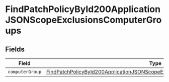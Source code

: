 # FindPatchPolicyById200ApplicationJSONScopeExclusionsComputerGroups


## Fields

| Field                                                                                                                                                                                         | Type                                                                                                                                                                                          | Required                                                                                                                                                                                      | Description                                                                                                                                                                                   |
| --------------------------------------------------------------------------------------------------------------------------------------------------------------------------------------------- | --------------------------------------------------------------------------------------------------------------------------------------------------------------------------------------------- | --------------------------------------------------------------------------------------------------------------------------------------------------------------------------------------------- | --------------------------------------------------------------------------------------------------------------------------------------------------------------------------------------------- |
| `computerGroup`                                                                                                                                                                               | [FindPatchPolicyById200ApplicationJSONScopeExclusionsComputerGroupsComputerGroup](../../models/operations/findpatchpolicybyid200applicationjsonscopeexclusionscomputergroupscomputergroup.md) | :heavy_minus_sign:                                                                                                                                                                            | N/A                                                                                                                                                                                           |